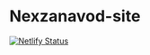 # Nexzanavod-site

[![Netlify Status](https://api.netlify.com/api/v1/badges/182f5407-f53c-42c3-a465-3da185c83be0/deploy-status)](https://app.netlify.com/sites/nexzanavod/deploys)
